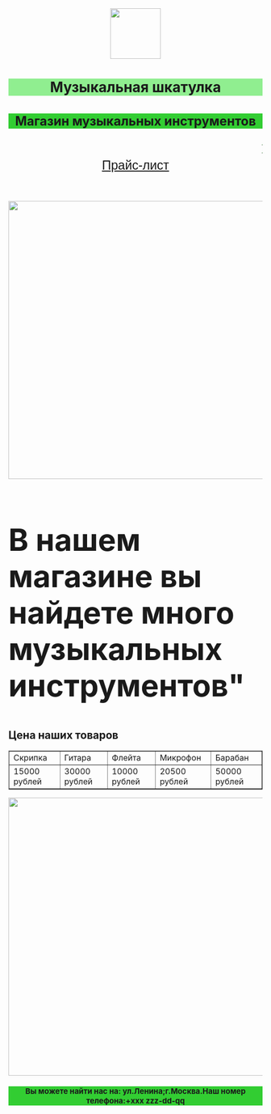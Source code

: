<html>
        <main>
        <header>
            <div>
 <div>
  <a href="ссылка_на_главную">
   <img src="https://klike.net/uploads/posts/2022-11/1667801816_3-18.png" width="100px" height="100px" />
  </a>
 </div>
</div> 
    <h1 style="text-align:center;background:lightgreen;
 front-family: verdana">Музыкальная шкатулка</h1>
    <h2 style="text-align:center;background:limegreen
    ;font-size:25px">Магазин музыкальных инструментов</h2>
    <marquee style="color: green; font-size: 25px; font-weight: bolder; line-height: 150%; text-shadow: #000000 0px 1px 1px;font-family: garamond">Из наслаждений жизни одной любви музы́ка уступает. Но и любовь— мелодия… А. С. Пушкин</marquee>  
    <a href="#прайс-лист" style="text-align:center;font-family:sans-serif;font-size:25px">Прайс-лист</a>
        </header>  
                <main>
        <img src="https://wow-emotion.ru/wp-content/uploads/mk_igri_na_muz_instrumentah.jpg" width="1500px" height="550px" />                </main>
        </main>
        <h2 style="font-family;font-size:60px;">В нашем магазине вы найдете много музыкальных инструментов"</h2>
                        <h2 id="прайс-лист">Цена наших товаров</h2>      
                <table border="1">
                    <tr>
                        <td>Скрипка</td>
                        <td>Гитара</td>
                        <td>Флейта</td>
                        <td>Микрофон</td>
                        <td>Барабан</td>
                    </tr>
                    <tr>
                        <td>15000 рублей</td> 
                        <td>30000 рублей</td>
                        <td>10000 рублей</td>
                        <td>20500 рублей</td>
                        <td>50000 рублей</td>
                    </tr>
                </table>
                 <img src="https://express-china.ru/upload/iblock/7e7/maxresdefault.jpg" width="1500px" height="550px" >
                    <footer>
        <h2 style="background:limegreen;text-align:center;font-size:15px;      front-family:verdana.">Вы можете найти нас на: ул.Ленина;г.Москва.Наш номер  телефона:+xxx zzz-dd-qq</h2>
                    </footer>
</html>
